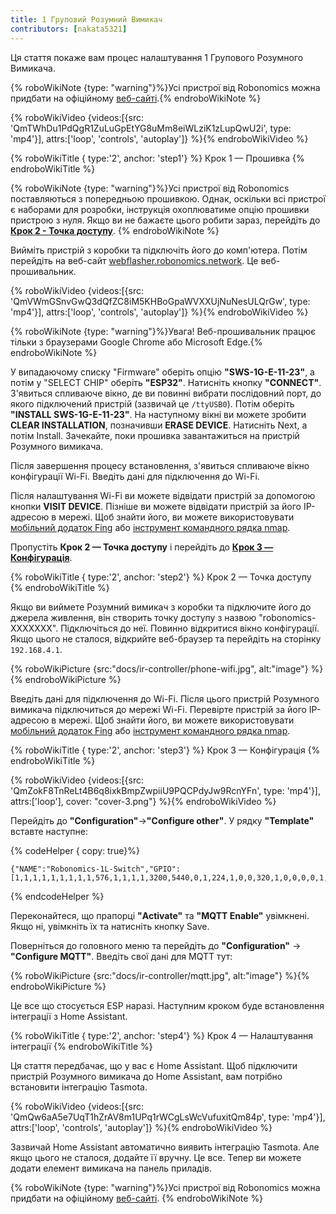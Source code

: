 ```yaml
---
title: 1 Груповий Розумний Вимикач
contributors: [nakata5321]
---
```

Ця стаття покаже вам процес налаштування 1 Групового Розумного Вимикача.

{% roboWikiNote {type: "warning"}%}Усі пристрої від Robonomics можна придбати на офіційному [веб-сайті](https://robonomics.network/devices/).{% endroboWikiNote %}

{% roboWikiVideo {videos:[{src: 'QmTWhDu1PdQgR1ZuLuGpEtYG8uMm8eiWLziK1zLupQwU2i', type: 'mp4'}], attrs:['loop', 'controls', 'autoplay']} %}{% endroboWikiVideo %}

{% roboWikiTitle { type:'2', anchor: 'step1'} %} Крок 1 — Прошивка {% endroboWikiTitle %}

{% roboWikiNote {type: "warning"}%}Усі пристрої від Robonomics поставляються з попередньою прошивкою. Однак, оскільки всі пристрої є наборами для розробки, інструкція охоплюватиме опцію прошивки пристрою з нуля. Якщо ви не бажаєте цього робити зараз, перейдіть до [**Крок 2 - Точка доступу**](/docs/ir-controller/#step2).
{% endroboWikiNote %}

Вийміть пристрій з коробки та підключіть його до комп'ютера. Потім перейдіть на веб-сайт [webflasher.robonomics.network](https://webflasher.robonomics.network/). Це веб-прошивальник.

{% roboWikiVideo {videos:[{src: 'QmVWmGSnvGwQ3dQfZC8iM5KHBoGpaWVXXUjNuNesULQrGw', type: 'mp4'}], attrs:['loop', 'controls', 'autoplay']} %}{% endroboWikiVideo %}

{% roboWikiNote {type: "warning"}%}Увага! Веб-прошивальник працює тільки з браузерами Google Chrome або Microsoft Edge.{% endroboWikiNote %}

У випадаючому списку "Firmware" оберіть опцію **"SWS-1G-E-11-23"**, а потім у "SELECT CHIP" оберіть **"ESP32"**. Натисніть кнопку **"CONNECT"**.
З'явиться спливаюче вікно, де ви повинні вибрати послідовний порт, до якого підключений пристрій (зазвичай це `/ttyUSB0`). Потім оберіть **"INSTALL SWS-1G-E-11-23"**.
На наступному вікні ви можете зробити **CLEAR INSTALLATION**, позначивши **ERASE DEVICE**. Натисніть Next, а потім Install. Зачекайте, поки прошивка завантажиться на пристрій Розумного вимикача.

Після завершення процесу встановлення, з'явиться спливаюче вікно конфігурації Wi-Fi. Введіть дані для підключення до Wi-Fi.

Після налаштування Wi-Fi ви можете відвідати пристрій за допомогою кнопки **VISIT DEVICE**. Пізніше ви можете відвідати пристрій за його IP-адресою в мережі. Щоб знайти його, ви можете використовувати [мобільний додаток Fing](https://www.fing.com/products) або [інструмент командного рядка nmap](https://vitux.com/find-devices-connected-to-your-network-with-nmap/).

Пропустіть **Крок 2 — Точка доступу** і перейдіть до [**Крок 3 — Конфігурація**](/docs/ir-controller/#step3).

{% roboWikiTitle { type:'2', anchor: 'step2'} %} Крок 2 — Точка доступу {% endroboWikiTitle %}

Якщо ви виймете Розумний вимикач з коробки та підключите його до джерела живлення, він створить точку доступу з назвою "robonomics-XXXXXXX". Підключіться до неї.
Повинно відкритися вікно конфігурації. Якщо цього не сталося, відкрийте веб-браузер та перейдіть на сторінку `192.168.4.1`.

{% roboWikiPicture {src:"docs/ir-controller/phone-wifi.jpg", alt:"image"} %}{% endroboWikiPicture %}

Введіть дані для підключення до Wi-Fi. Після цього пристрій Розумного вимикача підключиться до мережі Wi-Fi. Перевірте пристрій за його IP-адресою в мережі. Щоб знайти його, ви можете використовувати [мобільний додаток Fing](https://www.fing.com/products) або [інструмент командного рядка nmap](https://vitux.com/find-devices-connected-to-your-network-with-nmap/).

{% roboWikiTitle { type:'2', anchor: 'step3'} %} Крок 3 — Конфігурація {% endroboWikiTitle %}

{% roboWikiVideo {videos:[{src: 'QmZokF8TnReLt4B6q8ixkBmpZwpiiU9PQCPdyJw9RcnYFn', type: 'mp4'}], attrs:['loop'], cover: "cover-3.png"} %}{% endroboWikiVideo %}

Перейдіть до **"Configuration"**->**"Configure other"**. У рядку **"Template"** вставте наступне:

{% codeHelper { copy: true}%}

```shell
{"NAME":"Robonomics-1L-Switch","GPIO":[1,1,1,1,1,1,1,1,1,576,1,1,1,1,3200,5440,0,1,224,1,0,0,320,1,0,0,0,0,1,1,1,32,1,0,0,1],"FLAG":0,"BASE":1}
```

{% endcodeHelper %}

Переконайтеся, що прапорці **"Activate"** та **"MQTT Enable"** увімкнені. Якщо ні, увімкніть їх та натисніть кнопку Save.

Поверніться до головного меню та перейдіть до **"Configuration"** -> **"Configure MQTT"**.
Введіть свої дані для MQTT тут:

{% roboWikiPicture {src:"docs/ir-controller/mqtt.jpg", alt:"image"} %}{% endroboWikiPicture %}

Це все що стосується ESP наразі. Наступним кроком буде встановлення інтеграції з Home Assistant.

{% roboWikiTitle { type:'2', anchor: 'step4'} %} Крок 4 — Налаштування інтеграції {% endroboWikiTitle %}

Ця стаття передбачає, що у вас є Home Assistant. Щоб підключити пристрій Розумного вимикача до Home Assistant, вам потрібно встановити інтеграцію Tasmota.

{% roboWikiVideo {videos:[{src: 'QmQw6aA5e7UqT1hZrAV8m1UPq1rWCgLsWcVufuxitQm84p', type: 'mp4'}], attrs:['loop', 'controls', 'autoplay']} %}{% endroboWikiVideo %}

Зазвичай Home Assistant автоматично виявить інтеграцію Tasmota. Але якщо цього не сталося, додайте її вручну.
Це все. Тепер ви можете додати елемент вимикача на панель приладів.

{% roboWikiNote {type: "warning"}%}Усі пристрої від Robonomics можна придбати на офіційному [веб-сайті](https://robonomics.network/devices/).
{% endroboWikiNote %}